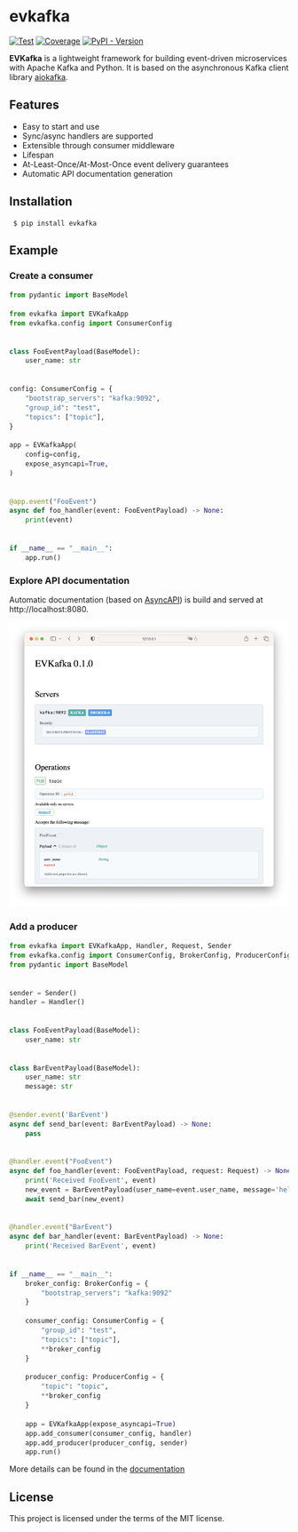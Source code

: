 # evkafka

[![Test](https://github.com/theleharo/evkafka/actions/workflows/test.yml/badge.svg)](https://github.com/theleharo/evkafka/actions/workflows/test.yml)
[![Coverage](https://coverage-badge.samuelcolvin.workers.dev/theleharo/evkafka.svg)](https://coverage-badge.samuelcolvin.workers.dev/redirect/theleharo/evkafka)
[![PyPI - Version](https://img.shields.io/pypi/v/evkafka)](https://pypi.org/project/evkafka/)

**EVKafka** is a lightweight framework for building 
event-driven microservices with Apache Kafka and Python.
It is based on the asynchronous Kafka client library 
[aiokafka](https://aiokafka.readthedocs.io/en/stable/).

## Features

- Easy to start and use
- Sync/async handlers are supported
- Extensible through consumer middleware
- Lifespan
- At-Least-Once/At-Most-Once event delivery guarantees
- Automatic API documentation generation

## Installation

     $ pip install evkafka

## Example

### Create a consumer

```python
from pydantic import BaseModel

from evkafka import EVKafkaApp
from evkafka.config import ConsumerConfig


class FooEventPayload(BaseModel):
    user_name: str


config: ConsumerConfig = {
    "bootstrap_servers": "kafka:9092",
    "group_id": "test",
    "topics": ["topic"],
}

app = EVKafkaApp(
    config=config,
    expose_asyncapi=True,
)


@app.event("FooEvent")
async def foo_handler(event: FooEventPayload) -> None:
    print(event)


if __name__ == "__main__":
    app.run()
```

### Explore API documentation

Automatic documentation (based on [AsyncAPI](https://www.asyncapi.com/)) is build and served at
http://localhost:8080.

![Screenshot](docs/img/asyncapi.png)

### Add a producer

```python
from evkafka import EVKafkaApp, Handler, Request, Sender
from evkafka.config import ConsumerConfig, BrokerConfig, ProducerConfig
from pydantic import BaseModel


sender = Sender()
handler = Handler()


class FooEventPayload(BaseModel):
    user_name: str


class BarEventPayload(BaseModel):
    user_name: str
    message: str


@sender.event('BarEvent')
async def send_bar(event: BarEventPayload) -> None:
    pass


@handler.event("FooEvent")
async def foo_handler(event: FooEventPayload, request: Request) -> None:
    print('Received FooEvent', event)
    new_event = BarEventPayload(user_name=event.user_name, message='hello')
    await send_bar(new_event)


@handler.event("BarEvent")
async def bar_handler(event: BarEventPayload) -> None:
    print('Received BarEvent', event)


if __name__ == "__main__":
    broker_config: BrokerConfig = {
        "bootstrap_servers": "kafka:9092"
    }

    consumer_config: ConsumerConfig = {
        "group_id": "test",
        "topics": ["topic"],
        **broker_config
    }

    producer_config: ProducerConfig = {
        "topic": "topic",
        **broker_config
    }

    app = EVKafkaApp(expose_asyncapi=True)
    app.add_consumer(consumer_config, handler)
    app.add_producer(producer_config, sender)
    app.run()
```

More details can be found in the [documentation](https://evkafka.readthedocs.io/)

## License

This project is licensed under the terms of the MIT license.
